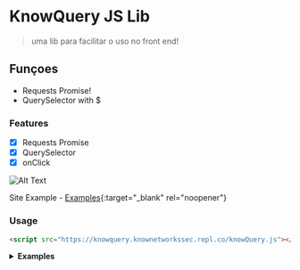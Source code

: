 # KnowQuery JS Lib 

> uma lib para facilitar o uso no front end!

## **Funçoes**
* Requests Promise!
* QuerySelector with $

### Features

- [x] Requests Promise
- [x] QuerySelector
- [x] onClick

![Alt Text](https://i.imgur.com/OG7q05G.gif)

Site Example - [Examples](https://knowquery.knownetworkssec.repl.co/examples){:target="_blank" rel="noopener"}

### Usage

```html
<script src="https://knowquery.knownetworkssec.repl.co/knowQuery.js"></script>
```

<details><summary><b>Examples</b></summary>

```js
(async() => {
	const response = await $.get({
		url: 'https://www.proxyscan.io/api/proxy?port=80&level=elite',
		method: "GET",
		headers: {
			'Content-Type': 'application/json'
		}
	});
	$('body').innerHTML = `<p>${response[0].Ip}:${response[0].Port}</p>`;
	$('p').on('click', () => {
		alert('knowQuery');
	});
})();
```
  
</details>
